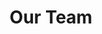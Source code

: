 ---
title: "Our Team"
draft: false
# page title background image
bg_image: "images/backgrounds/page-background.png"
# meta description
description : "A team with diverse background, high energy aimed at making ourselves better and the place we live a better one "
---
